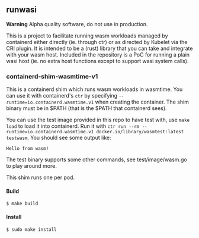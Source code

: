 ## runwasi

**Warning** Alpha quality software, do not use in production.

This is a project to facilitate running wasm workloads managed by containerd either directly (ie. through ctr) or as directed by Kubelet via the CRI plugin.
It is intended to be a (rust) library that you can take and integrate with your wasm host.
Included in the repository is a PoC for running a plain wasi host (ie. no extra host functions except to support wasi system calls).
### containerd-shim-wasmtime-v1

This is a containerd shim which runs wasm workloads in wasmtime.
You can use it with containerd's `ctr` by specifying `--runtime=io.containerd.wasmtime.v1` when creating the container.
The shim binary must be in $PATH (that is the $PATH that containerd sees).

You can use the test image provided in this repo to have test with, use `make load` to load it into containerd.
Run it with `ctr run --rm --runtime=io.containerd.wasmtime.v1 docker.io/library/wasmtest:latest testwasm`.
You should see some output like:
```
Hello from wasm!
```

The test binary supports some other commands, see test/image/wasm.go to play around more.

This shim runs one per pod.

#### Build

```terminal
$ make build
```

#### Install

```terminal
$ sudo make install
```